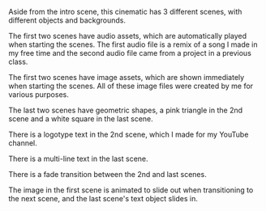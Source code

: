 Aside from the intro scene, this cinematic has 3 different scenes, with different objects and backgrounds.

The first two scenes have audio assets, which are automatically played when starting the scenes. The first audio file is a remix of
a song I made in my free time and the second audio file came from a project in a previous class.

The first two scenes have image assets, which are shown immediately when starting the scenes. All of these image files were created
by me for various purposes.

The last two scenes have geometric shapes, a pink triangle in the 2nd scene and a white square in the last scene.

There is a logotype text in the 2nd scene, which I made for my YouTube channel.

There is a multi-line text in the last scene.

There is a fade transition between the 2nd and last scenes.

The image in the first scene is animated to slide out when transitioning to the next scene, and the last scene's text object slides in.